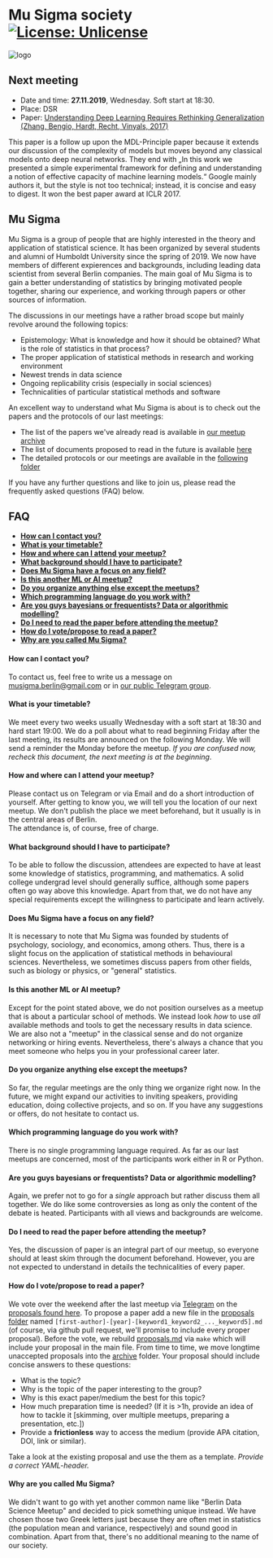 # Mu Sigma society [![License: Unlicense](https://img.shields.io/badge/license-Unlicense-blue.svg)](http://unlicense.org/)

![logo](https://vectr.com/axmrk/ae6QlyRhy.png?width=280&height=280&select=a7XSU8mK8&quality=1&source=page)

## Next meeting
* Date and time: **27.11.2019**, Wednesday. Soft start at 18:30.  
* Place: DSR  
* Paper: [Understanding Deep Learning Requires Rethinking Generalization (Zhang, Bengio, Hardt, Recht, Vinyals, 2017)](https://arxiv.org/pdf/1611.03530.pdf)

This paper is a follow up upon the MDL-Principle paper because it extends our discussion of the complexity of models but moves beyond any classical models onto deep neural networks. They end with „In this work we presented a simple experimental framework for defining and understanding a notion of effective capacity of machine learning models.“ Google mainly authors it, but the style is not too technical; instead, it is concise and easy to digest. It won the best paper award at ICLR 2017.

## Mu Sigma
Mu Sigma is a group of people that are highly interested in the theory and application of statistical science. It has been organized by several students and alumni of Humboldt University since the spring of 2019. We now have members of different expierences and backgrounds, including leading data scientist from several Berlin companies. The main goal of Mu Sigma is to gain a better understanding of statistics by bringing motivated people together, sharing our experience, and working through papers or other sources of information.

The discussions in our meetings have a rather broad scope but mainly revolve around the following topics:
* Epistemology: What is knowledge and how it should be obtained? What is the role of statistics in that process?
* The proper application of statistical methods in research and working environment
* Newest trends in data science
* Ongoing replicability crisis (especially in social sciences)
* Technicalities of particular statistical methods and software

An excellent way to understand what Mu Sigma is about is to check out the papers and the protocols of our last meetings:
* The list of the papers we've already read is available in [our meetup archive](meetup_archive.md)
* The list of documents proposed to read in the future is available [here](reading-list.md)
* The detailed protocols or our meetings are available in the [following folder](/protocols)  

If you have any further questions and like to join us, please read the frequently asked questions (FAQ) below.

## FAQ
- [**How can I contact you?**](#how-can-i-contact-you)
- [**What is your timetable?**](#what-is-your-timetable)
- [**How and where can I attend your meetup?**](#how-and-where-can-i-attend-your-meetup)
- [**What background should I have to participate?**](#what-background-should-i-have-to-participate)
- [**Does Mu Sigma have a focus on any field?**](#does-mu-sigma-have-a-focus-on-any-field)
- [**Is this another ML or AI meetup?**](#is-this-another-ml-or-ai-meetup)
- [**Do you organize anything else except the meetups?**](#do-you-organize-anything-else-except-the-meetups)
- [**Which programming language do you work with?**](#which-programming-language-do-you-work-with)
- [**Are you guys bayesians or frequentists? Data or algorithmic modelling?**](#are-you-guys-bayesians-or-frequentists-data-or-algorithmic-modelling)
- [**Do I need to read the paper before attending the meetup?**](#do-i-need-to-read-the-paper-before-attending-the-meetup)
- [**How do I vote/propose to read a paper?**](#how-do-i-votepropose-to-read-a-paper)
- [**Why are you called Mu Sigma?**](#why-are-you-called-mu-sigma)

#### How can I contact you?
To contact us, feel free to write us a message on musigma.berlin@gmail.com or in [our public Telegram group](https://t.me/mu_sigma).

#### What is your timetable?

We meet every two weeks usually Wednesday with a soft start at 18:30 and hard start 19:00. We do a poll about what to read beginning Friday after the last meeting, its results are announced on the following Monday. We will send a reminder the Monday before the meetup. *If you are confused now, recheck this document, the next meeting is at the beginning*.

#### How and where can I attend your meetup?
Please contact us on Telegram or via Email and do a short introduction of yourself. After getting to know you, we will tell you the location of our next meetup. We don't publish the place we meet beforehand, but it usually is in the central areas of Berlin.  
The attendance is, of course, free of charge.

#### What background should I have to participate?
To be able to follow the discussion, attendees are expected to have at least some knowledge of statistics, programming, and mathematics. A solid college undergrad level should generally suffice, although some papers often go way above this knowledge. Apart from that, we do not have any special requirements except the willingness to participate and learn actively.

#### Does Mu Sigma have a focus on any field?
It is necessary to note that Mu Sigma was founded by students of psychology, sociology, and economics, among others. Thus, there is a slight focus on the application of statistical methods in behavioural sciences. Nevertheless, we sometimes discuss papers from other fields, such as biology or physics, or "general" statistics. 

#### Is this another ML or AI meetup?
Except for the point stated above, we do not position ourselves as a meetup that is about a particular school of methods. We instead look *how* to use *all* available methods and tools to get the necessary results in data science. We are also not a "meetup" in the classical sense and do not organize networking or hiring events. Nevertheless, there's always a chance that you meet someone who helps you in your professional career later.

#### Do you organize anything else except the meetups?
So far, the regular meetings are the only thing we organize right now. In the future, we might expand our activities to inviting speakers, providing education, doing collective projects, and so on. If you have any suggestions or offers, do not hesitate to contact us.

#### Which programming language do you work with?
There is no single programming language required. As far as our last meetups are concerned, most of the participants work either in R or Python.

#### Are you guys bayesians or frequentists? Data or algorithmic modelling?
Again, we prefer not to go for a *single* approach but rather discuss them all together. We do like some controversies as long as only the content of the debate is heated. Participants with all views and backgrounds are welcome.

#### Do I need to read the paper before attending the meetup?
Yes, the discussion of paper is an integral part of our meetup, so everyone should at least skim through the document beforehand. However, you are not expected to understand in details the technicalities of every paper.

#### How do I vote/propose to read a paper?
We vote over the weekend after the last meetup via [Telegram](https://t.me/mu_sigma) on the [proposals found here](proposals.md). To propose a paper add a new file in the [proposals folder](proposals/) named `[first-author]-[year]-[keyword1_keyword2_..._keyword5].md` (of course, via github pull request, we'll promise to include every proper proposal). Before the vote, we  rebuild [proposals.md](proposals.md) via `make` which will include your proposal in the main file. From time to time, we move longtime unaccepted proposals into the [archive](proposoals/archive/) folder. Your proposal should include concise answers to these questions:

* What is the topic?
* Why is the topic of the paper interesting to the group?
* Why is this exact paper/medium the best for this topic?
* How much preparation time is needed? (If it is >1h, provide an idea of how to tackle it [skimming, over multiple meetups, preparing a presentation, etc.])
* Provide a **frictionless** way to access the medium (provide APA citation, DOI, link or similar).

Take a look at the existing proposal and use the them as a template. *Provide a correct YAML-header.*

#### Why are you called Mu Sigma?
We didn't want to go with yet another common name like "Berlin Data Science Meetup" and decided to pick something unique instead. We have chosen those two Greek letters just because they are often met in statistics (the population mean and variance, respectively) and sound good in combination. Apart from that, there's no additional meaning to the name of our society.
